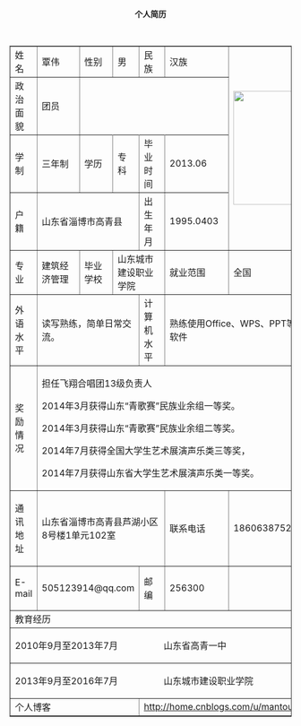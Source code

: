 
</head>
<body>
<center>
  <p><b>个人简历</b></p>
  <table cellpadding="0" cellspacing="0" border="1">
    <tr>
      <td width="64" height="33">姓名</td>
      <td width="109">覃伟</td>
      <td width="73">性别</td>
      <td width="46">男</td>
      <td width="112">民族</td>
      <td width="159">汉族</td>
      <td width="154" rowspan="4"><p ><img src="https://ss1.bdstatic.com/70cFvXSh_Q1YnxGkpoWK1HF6hhy/it/u=1052765006,1763115371&fm=27&gp=0.jpg" width="154" height="203" /></p></td>
    </tr>
    <tr>
      <td>政治面貌</td>
      <td>团员</td>
    </tr>
    <tr>
      <td height="31">学制</td>
      <td>三年制</td>
      <td>学历</td>
      <td>专科</td>
      <td>毕业时间</td>
      <td>2013.06</td>
    </tr>
    <tr>
      <td height="46">户籍</td>
      <td colspan="3">山东省淄博市高青县</td>
      <td>出生年月</td>
      <td>1995.0403</td>
    </tr>
    <tr>
      <td height="39">专业</td>
      <td>建筑经济管理</td>
      <td>毕业学校</td>
      <td colspan="2">山东城市建设职业学院</td>
      <td>就业范围</td>
      <td>全国</td>
    </tr>
    <tr>
      <td height="39">外语水平</td>
      <td colspan="3"><p>读写熟练，简单日常交流。</p></td>
      <td>计算机水平</td>
      <td colspan="2"><p >熟练使用Office、WPS、PPT等办公软件</p></td>
    </tr>
    <tr>
      <td><p >奖励情况</p></td>
      <td colspan="6"><p >担任飞翔合唱团13级负责人 </p>
        <p >2014年3月获得山东&#8220;青歌赛&#8221;民族业余组一等奖。 </p>
        <p >2014年3月获得山东&#8220;青歌赛&#8221;民族业余组二等奖。 </p>
        <p >2014年7月获得全国大学生艺术展演声乐类三等奖， </p>
      <p >2014年7月获得山东省大学生艺术展演声乐类一等奖。 </p></td>
    </tr>
    <tr>
      <td><p >通讯地址</p></td>
      <td colspan="4"><p >山东省淄博市高青县芦湖小区8号楼1单元102室</p></td>
      <td><p >联系电话</p></td>
      <td><p >18606387520</p></td>
    </tr>
    <tr>
      <td><p >E-mail</p></td>
      <td colspan="3"><p >505123914@qq.com</p></td>
      <td>邮编</td>
      <td>256300</td>
      <td>&nbsp;</td>
    </tr>
    <tr>
      <td height="28" colspan="7">教育经历</td>
    </tr>
    <tr>
      <td colspan="7"><p >2010年9月至2013年7月&nbsp;&nbsp;&nbsp;&nbsp;&nbsp;&nbsp;&nbsp;&nbsp;&nbsp;&nbsp;&nbsp;&nbsp;&nbsp;&nbsp;&nbsp;&nbsp;&nbsp;&nbsp;&nbsp;山东省高青一中</p></td>
    </tr>
    <tr>
      <td colspan="7"><p >2013年9月至2016年7月&nbsp;&nbsp;&nbsp;&nbsp;&nbsp;&nbsp;&nbsp;&nbsp;&nbsp;&nbsp;&nbsp;&nbsp;&nbsp;&nbsp;&nbsp;&nbsp;&nbsp;&nbsp;&nbsp;山东城市建设职业学院</p></td>
     </tr>
    <tr>
      <td colspan="4">个人博客</td>
      <td colspan="3"><a href="http://home.cnblogs.com/u/mantou1314/">http://home.cnblogs.com/u/mantou1314/</a></td>
    </tr>
  </table>
  <p>&nbsp;</p>
  
</center>


</body>
